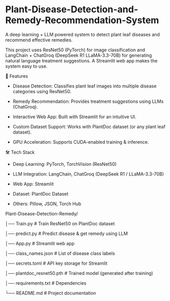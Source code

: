 # Plant-Disease-Detection-and-Remedy-Recommendation-System

A deep learning + LLM powered system to detect plant leaf diseases and recommend effective remedies.

This project uses ResNet50 (PyTorch) for image classification and LangChain + ChatGroq (DeepSeek R1 LLaMA-3.3-70B) for generating natural language treatment suggestions. A Streamlit web app makes the system easy to use.

📌 Features

 - Disease Detection: Classifies plant leaf images into multiple disease categories using ResNet50.
 
 - Remedy Recommendation: Provides treatment suggestions using LLMs (ChatGroq).
 
 - Interactive Web App: Built with Streamlit for an intuitive UI.
 
 - Custom Dataset Support: Works with PlantDoc dataset (or any plant leaf dataset).
 
 - GPU Acceleration: Supports CUDA-enabled training & inference.

🛠️ Tech Stack

- Deep Learning: PyTorch, TorchVision (ResNet50)

- LLM Integration: LangChain, ChatGroq (DeepSeek R1 / LLaMA-3.3-70B)

- Web App: Streamlit

- Dataset: PlantDoc Dataset

- Others: Pillow, JSON, Torch Hub

Plant-Disease-Detection-Remedy/

│── Train.py                # Train ResNet50 on PlantDoc dataset

│── predict.py              # Predict disease & get remedy using LLM

│── App.py                  # Streamlit web app

│── class_names.json        # List of disease class labels

│── secrets.toml            # API key storage for Streamlit

│── plantdoc_resnet50.pth   # Trained model (generated after training)

│── requirements.txt        # Dependencies

└── README.md               # Project documentation
